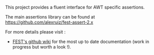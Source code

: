 This project provides a fluent interface for AWT specific assertions.

The main assertions library can be found at https://github.com/alexruiz/fest-assert-2.x

For more details please visit :

* [FEST's github wiki](https://github.com/alexruiz/fest-assert-2.x/wiki) for the most up to date documentation (work in progress but worth a look !).
